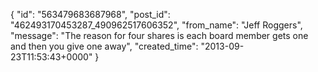  {
   "id": "563479683687968",
   "post_id": "462493170453287_490962517606352",
   "from_name": "Jeff Roggers",
   "message": "The reason for four shares is each board member gets one and then you give one away",
   "created_time": "2013-09-23T11:53:43+0000"
 }
